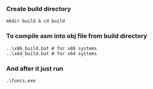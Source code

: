### Create build directory
```
mkdir build & cd build
```
### To compile asm into obj file from build directory 
```
..\x86_build.bat # for x86 systems
..\x64_build.bat # for x64 systems
```
### And after it just run 
```
.\funcs.exe
```